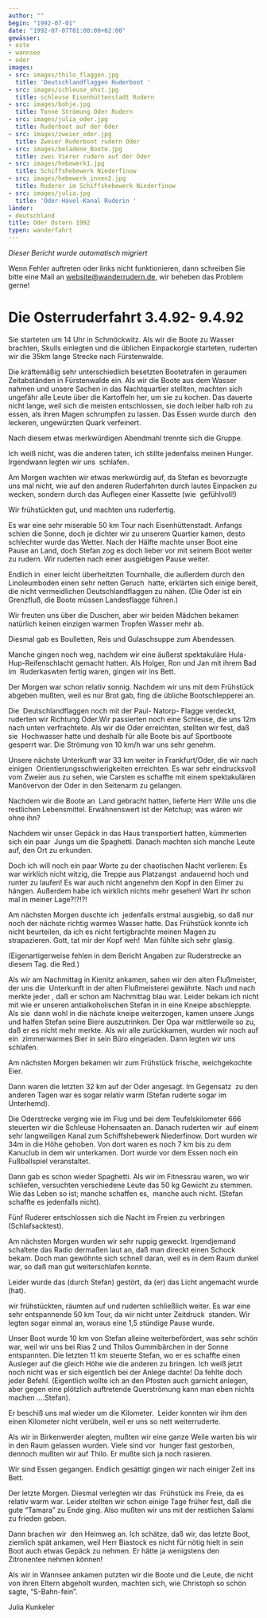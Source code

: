 ```yaml
---
author: ""
begin: "1992-07-01"
date: "1992-07-07T01:00:00+02:00"
gewässer:
- oste
- wannsee
- oder
images:
- src: images/thilo_flaggen.jpg
  title: 'Deutschlandflaggen Ruderboot '
- src: images/schleuse_ehst.jpg
  title: schleuse Eisenhüttenstadt Rudern
- src: images/bohje.jpg
  title: Tonne Strömung Oder Rudern
- src: images/julia_oder.jpg
  title: Ruderboot auf der Oder
- src: images/zweier_oder.jpg
  title: Zweier Ruderboot rudern Oder
- src: images/beladene_Boote.jpg
  title: zwei Vierer rudern auf der Oder
- src: images/hebewerk1.jpg
  title: Schiffshebewerk Niederfinow
- src: images/hebewerk_innen2.jpg
  title: Ruderer im Schiffshebewerk Niederfinow
- src: images/julia.jpg
  title: 'Oder-Havel-Kanal Ruderin '
länder:
- deutschland
title: Oder Ostern 1992
typen: wanderfahrt
---
```



*Dieser Bericht wurde automatisch migriert*

Wenn Fehler auftreten oder links nicht funktionieren, dann schreiben Sie bitte eine Mail an website@wanderrudern.de, wir beheben das Problem gerne!



# Die Osterruderfahrt 3.4.92- 9.4.92


Sie starteten um 14 Uhr in Schmöckwitz. Als wir die Boote zu Wasser brachten, Skulls einlegten und die üblichen Einpackorgie starteten, ruderten wir die 35km lange Strecke nach Fürstenwalde.

Die kräftemäßig sehr unterschiedlich besetzten Bootetrafen in geraumen Zeitabständen in Fürstenwalde ein. Als wir die Boote aus dem Wasser nahmen und unsere Sachen in das Nachtquartier stellten, machten sich  ungefähr alle Leute über die Kartoffeln her, um sie zu kochen. Das dauerte nicht lange, weil sich die meisten entschlossen, sie doch leiber halb roh zu essen, als ihren Magen schrumpfen zu lassen. Das Essen wurde durch  den leckeren, ungewürzten Quark verfeinert.

Nach diesem etwas merkwürdigen Abendmahl trennte sich die Gruppe.

Ich weiß nicht, was die anderen taten, ich stillte jedenfalss meinen Hunger. Irgendwann legten wir uns  schlafen.

Am Morgen wachten wir etwas merkwürdig auf, da Stefan es bevorzugte uns mal nicht, wie auf den anderen Ruderfahrten durch lautes Einpacken zu wecken, sondern durch das Auflegen einer Kassette (wie  gefühlvoll!)

Wir frühstückten gut, und machten uns ruderfertig.

Es war eine sehr miserable 50 km Tour nach Eisenhüttenstadt. Anfangs schien die Sonne, doch je dichter wir zu unserem Quartier kamen, desto  schlechter wurde das Wetter. Nach der Hälfte machte unser Boot eine Pause an Land, doch Stefan zog es doch lieber vor mit seinem Boot weiter zu rudern. Wir ruderten nach einer ausgiebigen Pause weiter.

Endlich in  einer leicht überheitzten Tournhalle, die außerdem durch den Linoleumboden einen sehr netten Geruch  hatte, erklärten sich einige bereit, die nicht vermeidlichen Deutschlandflaggen zu nähen. (Die Oder ist ein  Grenzfluß, die Boote müssen Landesflagge führen.)

Wir freuten uns über die Duschen, aber wir beiden Mädchen bekamen natürlich keinen einzigen warmen Tropfen Wasser mehr ab.

Diesmal gab es Boulletten, Reis und Gulaschsuppe zum Abendessen.

Manche gingen noch weg, nachdem wir eine äußerst spektakuläre Hula-Hup-Reifenschlacht gemacht hatten. Als Holger, Ron und Jan mit ihrem Bad im  Ruderkaswten fertig waren, gingen wir ins Bett.

Der Morgen war schon relativ sonnig. Nachdem wir uns mit dem Frühstück abgeben mußten, weil es nur Brot gab, fing die übliche Bootschlepperei an.

Die  Deutschlandflaggen noch mit der Paul- Natorp- Flagge verdeckt, ruderten wir Richtung Oder.Wir passierten noch eine Schleuse, die uns 12m nach unten verfrachtete. Als wir die Oder erreichten, stellten wir fest, daß sie  Hochwasser hatte und deshalb für alle Boote bis auf Sportboote gesperrt war. Die Strömung von 10 km/h war uns sehr genehm.

Unsere nächste Unterkunft war 33 km weiter in Frankfurt/Oder, die wir nach einigen  Orientierungsschwierigkeiten erreichten. Es war sehr eindrucksvoll vom Zweier aus zu sehen, wie Carsten es schaffte mit einem spektakulären Manövervon der Oder in den Seitenarm zu gelangen.

Nachdem wir die Boote an  Land gebracht hatten, lieferte Herr Wille uns die restlichen Lebensmittel. Erwähnenswert ist der Ketchup; was wären wir ohne ihn?

Nachdem wir unser Gepäck in das Haus transportiert hatten, kümmerten sich ein paar  Jungs um die Spaghetti. Danach machten sich manche Leute auf, den Ort zu erkunden.

Doch ich will noch ein paar Worte zu der chaotischen Nacht verlieren: Es war wirklich nicht witzig, die Treppe aus Platzangst  andauernd hoch und runter zu laufen! Es war auch nicht angenehm den Kopf in den Eimer zu hängen. Außerdem habe ich wirklich nichts mehr gesehen! Wart ihr schon mal in meiner Lage?!?!?!

Am nächsten Morgen duschte ich  jedenfalls erstmal ausgiebig, so daß nur noch der nächste richtig warmes Wasser hatte. Das Frühstück konnte ich nicht beurteilen, da ich es nicht fertigbrachte meinen Magen zu strapazieren. Gott, tat mir der Kopf weh!  Man fühlte sich sehr glasig.

(Eigenartigerweise fehlen in dem Bericht Angaben zur Ruderstrecke an diesem Tag. die Red.)

Als wir am Nachmittag in Kienitz ankamen, sahen wir den alten Flußmeister, der uns die  Unterkunft in der alten Flußmeisterei gewährte. Nach und nach merkte jeder , daß er schon am Nachmittag blau war. Leider bekam ich nicht mit wie er unseren antialkoholischen Stefan in in eine Kneipe abschleppte. Als sie  dann wohl in die nächste kneipe weiterzogen, kamen unsere Jungs und halfen Stefan seine Biere auszutrinken. Der Opa war mittlerweile so zu, daß er es nicht mehr merkte. Als wir alle zurückkamen, wurden wir noch auf ein  zimmerwarmes Bier in sein Büro eingeladen. Dann legten wir uns schlafen.

Am nächsten Morgen bekamen wir zum Frühstück frische, weichgekochte Eier.

Dann waren die letzten 32 km auf der Oder angesagt. Im Gegensatz  zu den anderen Tagen war es sogar relativ warm (Stefan ruderte sogar im Unterhemd).

Die Oderstrecke verging wie im Flug und bei dem Teufelskilometer 666 steuerten wir die Schleuse Hohensaaten an. Danach ruderten wir  auf einem sehr langweiligen Kanal zum Schiffshebewerk Niederfinow. Dort wurden wir 34m in die Höhe gehoben. Von dort waren es noch 7 km bis zu dem Kanuclub in dem wir unterkamen. Dort wurde vor dem Essen noch ein  Fußballspiel veranstaltet.

Dann gab es schon wieder Spaghetti. Als wir im Fitnessrau waren, wo wir schliefen, versuchten verschiedene Leute das 50 kg Gewicht zu stemmen. Wie das Leben so ist; manche schaffen es,  manche auch nicht. (Stefan schaffte es jedenfalls nicht).

Fünf Ruderer entschlossen sich die Nacht im Freien zu verbringen (Schlafsacktest).

Am nächsten Morgen wurden wir sehr ruppig geweckt. Irgendjemand  schaltete das Radio dermaßen laut an, daß man direckt einen Schock bekam. Doch man gewöhnte sich schnell daran, weil es in dem Raum dunkel war, so daß man gut weiterschlafen konnte.

Leider wurde das (durch Stefan) gestört, da (er) das Licht angemacht wurde (hat).

wir frühstückten, räumten auf und ruderten schließlich weiter. Es war eine sehr entspannende 50 km Tour, da wir nicht unter Zeitdruck  standen. Wir legten sogar einmal an, woraus eine 1,5 stündige Pause wurde.

Unser Boot wurde 10 km von Stefan alleine weiterbefördert, was sehr schön war, weil wir uns bei Rias 2 und Thilos Gummibärchen in der Sonne  entspannten. Die letzten 11 km steuerte Stefan, wo er es schaffte einen Ausleger auf die gleich Höhe wie die anderen zu bringen. Ich weiß jetzt noch nicht was er sich eigentlich bei der Anlege dachte! Da fehlte doch  jeder Befehl. (Eigentlich wollte ich an den Pfosten auch garnicht anlegen, aber gegen eine plötzlich auftretende Querströmung kann man eben nichts machen ....Stefan).

Er beschiß uns mal wieder um die Kilometer.  Leider konnten wir ihm den einen Kilometer nicht verübeln, weil er uns so nett weiterruderte.

Als wir in Birkenwerder alegten, mußten wir eine ganze Weile warten bis wir in den Raum gelassen wurden. Viele sind vor  hunger fast gestorben, dennoch mußten wir auf Thilo. Er mußte sich ja noch rasieren.

Wir sind Essen gegangen. Endlich gesättigt gingen wir nach einiger Zeit ins Bett.

Der letzte Morgen. Diesmal verlegten wir das  Frühstück ins Freie, da es relativ warm war. Leider stellten wir schon einige Tage früher fest, daß die gute “Tamara” zu Ende ging. Also mußten wir uns mit der restlichen Salami zu frieden geben.

Dann brachen wir  den Heimweg an. Ich schätze, daß wir, das letzte Boot, ziemlich spät ankamen, weil Herr Biastock es nicht für nötig hielt in sein Boot auch etwas Gepäck zu nehmen. Er hätte ja wenigstens den Zitronentee nehmen können!

Als wir in Wannsee ankamen putzten wir die Boote und die Leute, die nicht von ihren Eltern abgeholt wurden, machten sich, wie Christoph so schön sagte, “S-Bahn-fein”.

Julia Kunkeler
